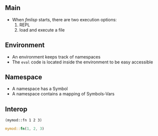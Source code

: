 ## Main
- When *fmlisp* starts, there are two execution options:
    1. REPL
    2. load and execute a file

## Environment
- An environment keeps track of namespaces
- The `eval` code is located inside the environment to be easy accessible

## Namespace
- A namespace has a Symbol
- A namespace contains a mapping of Symbols-Vars

## Interop
```
(mymod::fn 1 2 3)
```
```rust
mymod::fn(1, 2, 3)
```
